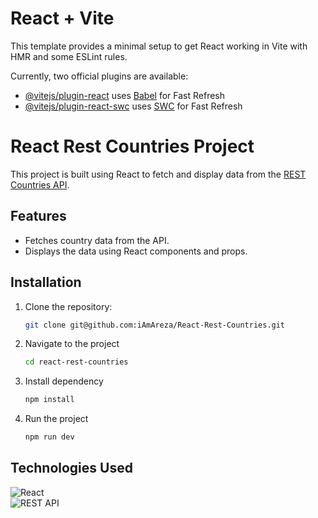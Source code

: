 # React + Vite

This template provides a minimal setup to get React working in Vite with HMR and some ESLint rules.

Currently, two official plugins are available:

- [@vitejs/plugin-react](https://github.com/vitejs/vite-plugin-react/blob/main/packages/plugin-react/README.md) uses [Babel](https://babeljs.io/) for Fast Refresh
- [@vitejs/plugin-react-swc](https://github.com/vitejs/vite-plugin-react-swc) uses [SWC](https://swc.rs/) for Fast Refresh 



# React Rest Countries Project

This project is built using React to fetch and display data from the [REST Countries API](https://restcountries.com/v3.1/all).

## Features
- Fetches country data from the API.
- Displays the data using React components and props.

## Installation
1. Clone the repository:
   ```bash
   git clone git@github.com:iAmAreza/React-Rest-Countries.git

2. Navigate to the project 
   ```bash 
   cd react-rest-countries
3. Install dependency 
   ```bash 
   npm install 
4. Run the project 
   ```bash 
   npm run dev 


## Technologies Used
![React](https://img.shields.io/badge/React-20232A?style=for-the-badge&logo=react&logoColor=61DAFB)  
![REST API](https://img.shields.io/badge/REST%20API-FF6F00?style=for-the-badge&logo=postman&logoColor=white)
